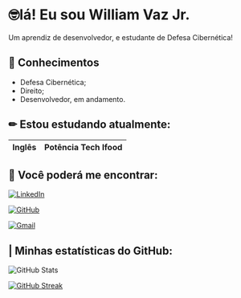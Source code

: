 # 🤓lá! Eu sou William Vaz Jr.

Um aprendiz de desenvolvedor, e estudante de Defesa Cibernética!

## 📗 Conhecimentos

- Defesa Cibernética;
- Direito;
- Desenvolvedor, em andamento.

## ✏ Estou estudando atualmente:

| Inglês | Potência Tech Ifood |
|--------|---------------------|


## 🔎 Você poderá me encontrar: 

[![LinkedIn](https://img.shields.io/badge/LinkedIn-0077B5?style=for-the-badge&logo=linkedin&logoColor=white)](https://www.linkedin.com/in/william-vaz-7223b41b8/)

[![GitHub](https://img.shields.io/badge/GitHub-100000?style=for-the-badge&logo=github&logoColor=white)](https://github.com/wvjr)

[![Gmail](https://img.shields.io/badge/Gmail-333333?style=for-the-badge&logo=gmail&logoColor=red)](mailto:williamvazdireito@gmail.com)

## | Minhas estatísticas do GitHub:

![GitHub Stats](https://github-readme-stats.vercel.app/api?username=wvjr&theme=transparent&bg_color=000&border_color=30A3DC&show_icons=true&icon_color=30A3DC&title_color=E94D5F&text_color=FFF)

[![GitHub Streak](https://streak-stats.demolab.com/?user=wvjr&theme=bear&background=000&border=30A3DC&dates=FFF)](https://git.io/streak-stats)